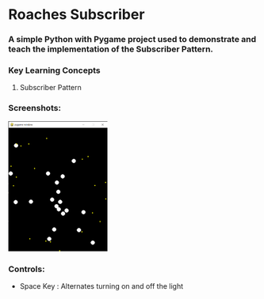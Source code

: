 <h1>Roaches Subscriber</h1>

<h3>A simple Python with Pygame project used to demonstrate and teach the implementation of the Subscriber Pattern.</h3>

<div>
 <h3>Key Learning Concepts</h3>
 <ol>
  <li>Subscriber Pattern</li>
 </ol> 
</div>

<div>
 <h3>Screenshots:</h3>
 <p></p>
 <img src="https://github.com/paceart1-Teaching-and-Demonstration/Roaches_Subscriber/blob/main/Roaches/Demo/screenshot.PNG?raw=true" alt="demo image 1" width="200"/>
</div>

<div>
 <h3>Controls:</h3>
 <p></p>
 <ul>
  <li>Space Key : Alternates turning on and off the light</li>
 </ul>
</div>

